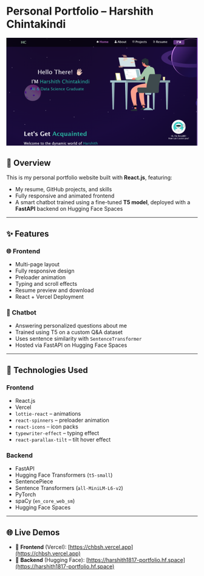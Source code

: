 # Personal Portfolio – Harshith Chintakindi

![Portfolio Screenshot](./public/assets/Screenshot.png)

## 📌 Overview

This is my personal portfolio website built with **React.js**, featuring:

- My resume, GitHub projects, and skills
- Fully responsive and animated frontend
- A smart chatbot trained using a fine-tuned **T5 model**, deployed with a **FastAPI** backend on Hugging Face Spaces

---

## ✨ Features

### 🌐 Frontend

- Multi-page layout
- Fully responsive design
- Preloader animation
- Typing and scroll effects
- Resume preview and download
- React + Vercel Deployment

### 🤖 Chatbot

- Answering personalized questions about me
- Trained using T5 on a custom Q&A dataset
- Uses sentence similarity with `SentenceTransformer`
- Hosted via FastAPI on Hugging Face Spaces

---

## 🧠 Technologies Used

### Frontend

- React.js
- Vercel
- `lottie-react` – animations
- `react-spinners` – preloader animation
- `react-icons` – icon packs
- `typewriter-effect` – typing effect
- `react-parallax-tilt` – tilt hover effect

### Backend

- FastAPI
- Hugging Face Transformers (`t5-small`)
- SentencePiece
- Sentence Transformers (`all-MiniLM-L6-v2`)
- PyTorch
- spaCy (`en_core_web_sm`)
- Hugging Face Spaces

---

## 🌐 Live Demos

- 🔗 **Frontend** (Vercel): [https://chbsh.vercel.app](https://chbsh.vercel.app)  
- 🔗 **Backend** (Hugging Face): [https://harshith1817-portfolio.hf.space](https://harshith1817-portfolio.hf.space)